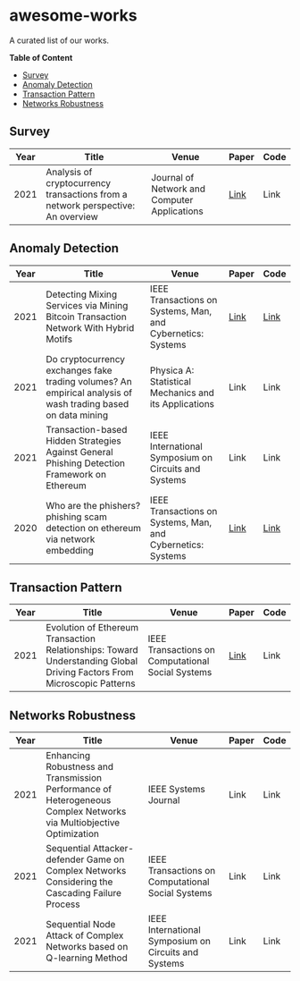 # awesome-works

A curated list of our works.

**Table of Content**

- [Survey](#survey)
- [Anomaly Detection](#anomaly-detection)
- [Transaction Pattern]()
- [Networks Robustness](#networks-robustness)

## Survey
| Year | Title | Venue | Paper | Code |
| --- | ---| --- | --- | --- |
| 2021 | Analysis of cryptocurrency transactions from a network perspective: An overview | Journal of Network and Computer Applications | [Link](http://xblock.pro/#/paper/37) | Link |

## Anomaly Detection
| Year | Title| Venue | Paper | Code |
| --- | ---| --- | --- | --- |
| 2021 | Detecting Mixing Services via Mining Bitcoin Transaction Network With Hybrid Motifs | IEEE Transactions on Systems, Man, and Cybernetics: Systems | [Link](http://xblock.pro/#/paper/44) | [Link](http://xblock.pro/#/dataset/8) |
| 2021 | Do cryptocurrency exchanges fake trading volumes? An empirical analysis of wash trading based on data mining | Physica A: Statistical Mechanics and its Applications | Link | Link |
| 2021 | Transaction-based Hidden Strategies Against General Phishing Detection Framework on Ethereum | IEEE International Symposium on Circuits and Systems | Link | Link |
| 2020 | Who are the phishers? phishing scam detection on ethereum via network embedding | IEEE Transactions on Systems, Man, and Cybernetics: Systems | [Link](http://xblock.pro/#/paper/47) | [Link](http://xblock.pro/#/dataset/6) |

## Transaction Pattern
| Year | Title| Venue | Paper | Code |
| --- | ---| --- | --- | --- |
| 2021 | Evolution of Ethereum Transaction Relationships: Toward Understanding Global Driving Factors From Microscopic Patterns | IEEE Transactions on Computational Social Systems | [Link](http://xblock.pro/#/paper/1) | Link |

## Networks Robustness 
| Year | Title| Venue | Paper | Code |
| --- | ---| --- | --- | --- |
| 2021 | Enhancing Robustness and Transmission Performance of Heterogeneous Complex Networks via Multiobjective Optimization | IEEE Systems Journal | Link | Link |
| 2021 | Sequential Attacker-defender Game on Complex Networks Considering the Cascading Failure Process | IEEE Transactions on Computational Social Systems | Link | Link |
| 2021 | Sequential Node Attack of Complex Networks based on Q-learning Method | IEEE International Symposium on Circuits and Systems | Link | Link |
